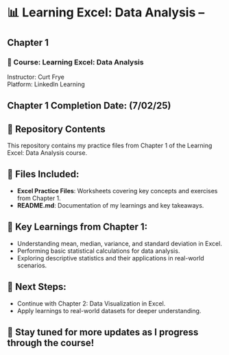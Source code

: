 # 📊 Learning Excel: Data Analysis – 
## Chapter 1
### 🚀 Course: Learning Excel: Data Analysis  
Instructor: Curt Frye  
Platform: LinkedIn Learning  

## Chapter 1 Completion Date: (7/02/25)

## 📁 Repository Contents  
This repository contains my practice files from Chapter 1 of the Learning Excel: Data Analysis course.

## 📂 Files Included:
- **Excel Practice Files**: Worksheets covering key concepts and exercises from Chapter 1.
- **README.md**: Documentation of my learnings and key takeaways.

## 📝 Key Learnings from Chapter 1:
- Understanding mean, median, variance, and standard deviation in Excel.
- Performing basic statistical calculations for data analysis.
- Exploring descriptive statistics and their applications in real-world scenarios.

## 🎯 Next Steps:
- Continue with Chapter 2: Data Visualization in Excel.
- Apply learnings to real-world datasets for deeper understanding.

## 📌 Stay tuned for more updates as I progress through the course!
